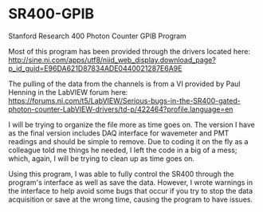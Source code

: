 # SR400-GPIB
Stanford Research 400 Photon Counter GPIB Program

Most of this program has been provided through the drivers located here: 
http://sine.ni.com/apps/utf8/niid_web_display.download_page?p_id_guid=E96DA621D87834ADE0440021287E6A9E

The pulling of the data from the channels is from a VI provided by Paul Henning in the LabVIEW forum here:
https://forums.ni.com/t5/LabVIEW/Serious-bugs-in-the-SR400-gated-photon-counter-LabVIEW-drivers/td-p/422464?profile.language=en

I will be trying to organize the file more as time goes on. The version I have as the final version includes DAQ interface for wavemeter and PMT readings and should be simple to remove. Due to coding it on the fly as a colleague told me things he needed, I left the code in a big of a mess; which, again, I will be trying to clean up as time goes on. 

Using this program, I was able to fully control the SR400 through the program's interface as well as save the data. However, I wrote warnings in the interface to help avoid some bugs that occur if you try to stop the data acquisition or save at the wrong time, causing the program to have issues.
